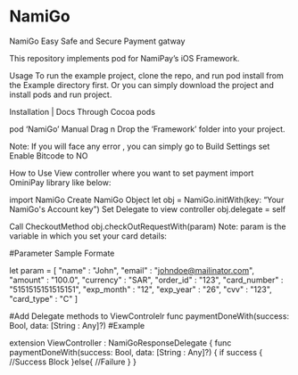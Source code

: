 # NamiGo
NamiGo
Easy Safe and Secure Payment gatway

This repository implements pod for NamiPay’s iOS Framework.

Usage
To run the example project, clone the repo, and run pod install from the Example directory first. Or you can simply download the project and install pods and run project.

Installation | Docs
Through Cocoa pods

pod ‘NamiGo’
Manual
Drag n Drop the ‘Framework’ folder into your project.

Note: If you will face any error , you can simply go to Build Settings set Enable Bitcode to NO

How to Use
View controller where you want to set payment import OminiPay library like below:

import NamiGo
Create NamiGo Object
let obj = NamiGo.initWith(key: “Your NamiGo's Account key”)
Set Delegate to view controller
obj.delegate = self

Call CheckoutMethod
 obj.checkOutRequestWith(param)
Note: param is the variable in which you set your card details:

#Parameter Sample Formate

let param = [
    "name" : "John",
    "email" : "johndoe@mailinator.com",
    "amount" : "100.0",
    "currency" : "SAR",
    "order_id" : "123",
    "card_number" : "5151515151515151",
    "exp_month" : "12",
    "exp_year" : "26",
    "cvv" : "123",
    "card_type" : "C"
]

#Add Delegate methods to ViewControlelr
 func paymentDoneWith(success: Bool, data: [String : Any]?)
#Example

extension ViewController : NamiGoResponseDelegate {
    func paymentDoneWith(success: Bool, data: [String : Any]?) {
        if success {
               //Success Block
        }else{
		//Failure
        }
    }
